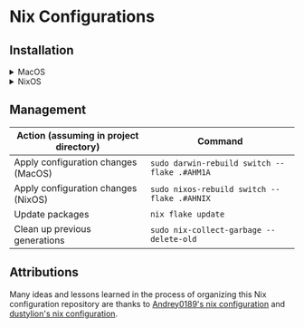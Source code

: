 # Nix Configurations

## Installation

<details>
<summary>MacOS</summary>

### MacOS

1. Install the [Homebrew](https://brew.sh/) package manager.
2. Install [Nix](https://nixos.org/) through the [Determinate Nix](https://determinate.systems/) Installer (answer no to the prompt).

> [!NOTE]
> This step adds the `--nix-build-group-id 30000` option.

```
curl --proto '=https' --tlsv1.2 -sSf -L https://install.determinate.systems/nix | sh -s -- install --nix-build-group-id 30000
```

3. Restart the computer.
4. Clone the repository and change into the directory.

```
git clone https://github.com/andreshungbz/nixconfig.git && cd nixconfig
```

5. Install the selected flake configuration for the first time (e.g. `#AHM1A`).

```
sudo nix run nix-darwin/master#darwin-rebuild -- switch --flake .#AHM1A
```

</details>

<details>
<summary>NixOS</summary>

### NixOS

1. Install [NixOS](https://nixos.org/) on the computer using the official images and boot into the system.
2. In the terminal, edit the configuration file using `sudo nano etc/nixos/configuration.nix` and add the following.

```nix
nix.settings.experimental-features = [ "nix-command" "flakes" ];
# add git package
```

3. Switch to the configuration.

```
sudo nixos-rebuild switch
```

4. Create a `Projects` directory in the home directory and change into it.

```
mkdir ~/Projects && cd ~/Projects
```

5.  Clone the repository and change into the directory.

```
git clone https://github.com/andreshungbz/nixconfig.git && cd nixconfig
```

6. Back up the initial configuration.

```
sudo mv /etc/nixos /etc/nixos.bak
```

7. Create a symbolic link to the new configuration.

```
sudo ln -s ~/Projects/nixconfig /etc/nixos
```

8. Install the selected flake configuration for the first time.

```
sudo nixos-rebuild switch --flake .#AHNIX
```

9. Restart the computer.

</details>

## Management

| Action (assuming in project directory) | Command                                      |
| -------------------------------------- | -------------------------------------------- |
| Apply configuration changes (MacOS)    | `sudo darwin-rebuild switch --flake .#AHM1A` |
| Apply configuration changes (NixOS)    | `sudo nixos-rebuild switch --flake .#AHNIX`  |
| Update packages                        | `nix flake update`                           |
| Clean up previous generations          | `sudo nix-collect-garbage --delete-old`      |

## Attributions

Many ideas and lessons learned in the process of organizing this Nix configuration repository are thanks to [Andrey0189's nix configuration](https://github.com/Andrey0189/nixos-config-reborn) and [dustylion's nix configuration](https://github.com/dustinlyons/nixos-config).
